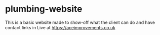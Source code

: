 # plumbing-website

This is a basic website made to show-off what the client can do and have contact links in
Live at https://aceimprovements.co.uk

